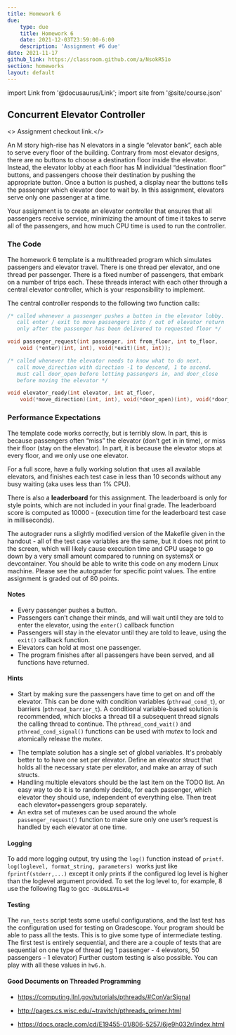 ```yaml
---
title: Homework 6
due: 
    type: due
    title: Homework 6
    date: 2021-12-03T23:59:00-6:00
    description: 'Assignment #6 due'
date: 2021-11-17
github_link: https://classroom.github.com/a/NsokR51o
section: homeworks
layout: default
---
```

import Link from '@docusaurus/Link';
import site from '@site/course.json'

## Concurrent Elevator Controller

<> <Link to={frontMatter.github_link}>Assignment checkout link</Link>.</>

An M story high-rise has N elevators in a single “elevator bank”, each able to serve every floor of the building. Contrary from most elevator designs, there are no buttons to choose a destination floor inside the elevator. Instead, the elevator lobby at each floor has M individual “destination floor” buttons, and passengers choose their destination by pushing the appropriate button. Once a button is pushed, a display near the buttons tells the passenger which elevator door to wait by. In this assignment, elevators serve only one passenger at a time.

Your assignment is to create an elevator controller that ensures that all passengers receive service, minimizing the amount of time it takes to serve all of the passengers, and how much CPU time is used to run the controller.

### The Code

The homework 6 template is a multithreaded program which simulates passengers and elevator travel. There is one thread per elevator, and one thread per passenger. There is a fixed number of passengers, that embark on a number of trips each. These threads interact with each other through a central elevator controller, which is your responsibility to implement.

The central controller responds to the following two function calls:

```c
/* called whenever a passenger pushes a button in the elevator lobby. 
   call enter / exit to move passengers into / out of elevator return 
   only after the passenger has been delivered to requested floor */ 

void passenger_request(int passenger, int from_floor, int to_floor, 
    void (*enter)(int, int), void(*exit)(int, int));

/* called whenever the elevator needs to know what to do next.
   call move_direction with direction -1 to descend, 1 to ascend.
   must call door_open before letting passengers in, and door_close
   before moving the elevator */ 

void elevator_ready(int elevator, int at_floor, 
    void(*move_direction)(int, int), void(*door_open)(int), void(*door_close)(int));
```


### Performance Expectations

The template code works correctly, but is terribly slow. In part, this is because passengers often “miss” the elevator (don’t get in in time), or miss their floor (stay on the elevator). In part, it is because the elevator stops at every floor, and we only use one elevator.

For a full score, have a fully working solution that uses all available elevators, and finishes each test case in less than 10 seconds without any busy waiting (aka uses less than 1% CPU).

There is also a **leaderboard** for this assignment. The leaderboard is only for style points, which are not included in your final grade. The leaderboard score is computed as 10000 - (execution time for the leaderboard test case in milliseconds).

The autograder runs a slightly modified version of the Makefile given in the handout - all of the test case variables are the same, but it does not print to the screen, which will likely cause execution time and CPU usage to go down by a very small amount compared to running on systemsX or devcontainer. You should be able to write this code on any modern Linux machine. Please see the autograder for specific point values. The entire assignment is graded out of 80 points.

#### Notes
* Every passenger pushes a button.
* Passengers can’t change their minds, and will wait until they are told to enter the elevator, using the `enter()` callback function
* Passengers will stay in the elevator until they are told to leave, using the `exit()` callback function.
* Elevators can hold at most one passenger.
* The program finishes after all passengers have been served, and all functions have returned.

#### Hints

* Start by making sure the passengers have time to get on and off the elevator. This can be done with condition variables (`pthread_cond_t`), or barriers (`pthread_barrier_t`). A conditional variable-based solution is recommended, which blocks a thread till a subsequent thread signals the calling thread to continue. The `pthread_cond_wait()` and `pthread_cond_signal()` functions can be used with *mutex* to lock and atomically release the *mutex*.
<!-- A barrier-based solution seems easier. Use one barrier to make the passenger wait for the door to open, and another to make the elevator wait for the passenger to enter. -->
* The template solution has a single set of global variables. It's probably better to to have one set per elevator. Define an elevator struct that holds all the necessary state per elevator, and make an array of such structs.
* Handling multiple elevators should be the last item on the TODO list. An easy way to do it is to randomly decide, for each passenger, which elevator they should use, independent of everything else. Then treat each elevator+passengers group separately.
* An extra set of mutexes can be used around the whole `passenger_request()` function to make sure only one user’s request is handled by each elevator at one time.

#### Logging

To add more logging output, try using the `log()` function instead of `printf`. `log(loglevel, format_string, parameters) `works just like `fprintf(stderr,...)` except it only prints if the configured log level is higher than the loglevel argument provided. To set the log level to, for example, 8 use the following flag to gcc `-DLOGLEVEL=8`

#### Testing

The `run_tests` script tests some useful configurations, and the last test has the configuration used for testing
on Gradescope. Your program should be able to pass all the tests. This is to give some type of intermediate testing. The first test is entirely sequential, and there are a couple of tests that are sequential on one type of thread (eg 1 passenger - 4 elevators, 50 passengers - 1 elevator) Further custom testing is also possible. You can play with all these values in `hw6.h`.


#### Good Documents on Threaded Programming

<!-- * http://www.ibm.com/developerworks/linux/library/l-posix1.html?S_TACT=105AGX03&S_CMP=EDU -->

<!-- * http://www.ibm.com/developerworks/linux/library/l-posix2/?S_TACT=105AGX03&S_CMP=EDU -->

<!-- * http://www.ibm.com/developerworks/linux/library/l-posix3/index.html?S_TACT=105AGX03&S_CMP=EDU -->

* https://computing.llnl.gov/tutorials/pthreads/#ConVarSignal

* http://pages.cs.wisc.edu/~travitch/pthreads_primer.html

* https://docs.oracle.com/cd/E19455-01/806-5257/6je9h032r/index.html